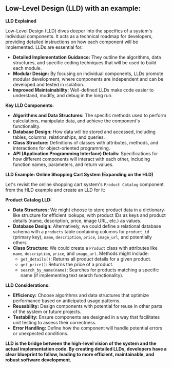 ## Low-Level Design (LLD) with an example:

**LLD Explained**

Low-Level Design (LLD) dives deeper into the specifics of a system's individual components. It acts as a technical roadmap for developers, providing detailed instructions on how each component will be implemented. LLDs are essential for:

- **Detailed Implementation Guidance:** They outline the algorithms, data structures, and specific coding techniques that will be used to build each module.
- **Modular Design:** By focusing on individual components, LLDs promote modular development, where components are independent and can be developed and tested in isolation.
- **Improved Maintainability:** Well-defined LLDs make code easier to understand, modify, and debug in the long run.

**Key LLD Components:**

- **Algorithms and Data Structures:** The specific methods used to perform calculations, manipulate data, and achieve the component's functionality.
- **Database Design:** How data will be stored and accessed, including tables, columns, relationships, and queries.
- **Class Structure:** Definitions of classes with attributes, methods, and interactions for object-oriented programming.
- **API (Application Programming Interface) Details:** Specifications for how different components will interact with each other, including function names, parameters, and return values.

**LLD Example: Online Shopping Cart System (Expanding on the HLD)**

Let's revisit the online shopping cart system's `Product Catalog` component from the HLD example and create an LLD for it:

**Product Catalog LLD:**

- **Data Structures:** We might choose to store product data in a dictionary-like structure for efficient lookups, with product IDs as keys and product details (name, description, price, image URL, etc.) as values.
- **Database Design:** Alternatively, we could define a relational database schema with a `products` table containing columns for `product_id` (primary key), `name`, `description`, `price`, `image_url`, and potentially others.
- **Class Structure:** We could create a `Product` class with attributes like `name`, `description`, `price`, and `image_url`. Methods might include:
  - `get_details()`: Returns all product details for a given product.
  - `get_price()`: Returns the price of a product.
  - `search_by_name(name)`: Searches for products matching a specific name (if implementing text search functionality).

**LLD Considerations:**

- **Efficiency:** Choose algorithms and data structures that optimize performance based on anticipated usage patterns.
- **Reusability:** Design components with potential for reuse in other parts of the system or future projects.
- **Testability:** Ensure components are designed in a way that facilitates unit testing to assess their correctness.
- **Error Handling:** Define how the component will handle potential errors or unexpected conditions.

**LLD is the bridge between the high-level vision of the system and the actual implementation code. By creating detailed LLDs, developers have a clear blueprint to follow, leading to more efficient, maintainable, and robust software development.**

